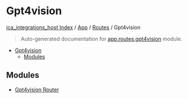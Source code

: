 # Gpt4vision

[ica_integrations_host Index](../../../README.md#ica_integrations_host-index) / [App](../../index.md#app) / [Routes](../index.md#routes) / Gpt4vision

> Auto-generated documentation for [app.routes.gpt4vision](https://github.ibm.com/destiny/ica_integrations_host/blob/main/app/routes/gpt4vision/__init__.py) module.

- [Gpt4vision](#gpt4vision)
  - [Modules](#modules)

## Modules

- [Gpt4vision Router](./gpt4vision_router.md)
